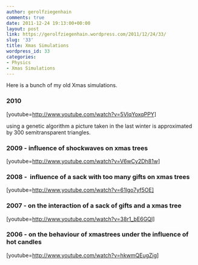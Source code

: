 ```yaml
---
author: gerolfziegenhain
comments: true
date: 2011-12-24 19:13:00+00:00
layout: post
link: https://gerolfziegenhain.wordpress.com/2011/12/24/33/
slug: '33'
title: Xmas Simulations
wordpress_id: 33
categories:
- Physics
- Xmas Simulations
---
```


Here is a bunch of my old Xmas simulations.




### 2010


[youtube=http://www.youtube.com/watch?v=5VlqYoxqPPY]


using a genetic algorithm a picture taken in the last winter is approximated by 300 semitransparent triangles.







### 2009 - influence of shockwaves on xmas trees




[youtube=http://www.youtube.com/watch?v=V6wCy2Dh81w]




### 




### 2008 -  influence of a sack with too many gifts on xmas trees




[youtube=http://www.youtube.com/watch?v=61lgo7yf5OE]







### 2007 - on the interaction of a sack of gifts and a xmas tree


[youtube=http://www.youtube.com/watch?v=38r1_bE6GQI]


### 2006 - on the behaviour of xmastrees under the influence of hot candles


[youtube=http://www.youtube.com/watch?v=hkwmQEugZig]

